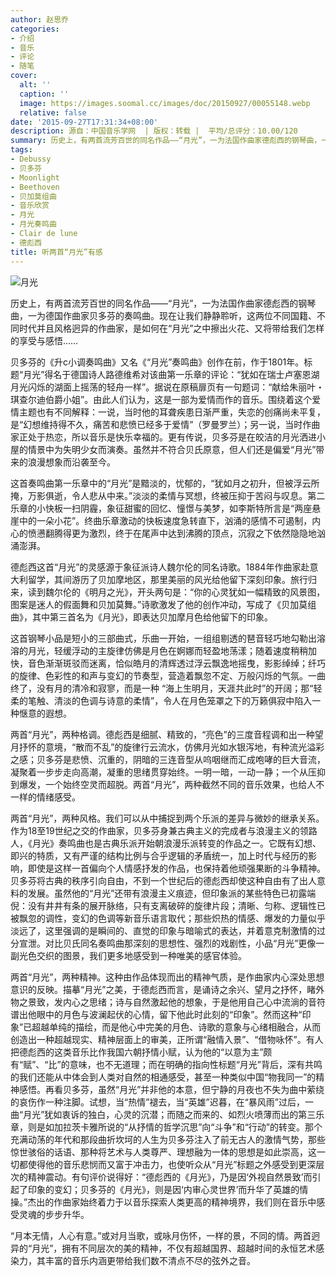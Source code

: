 ```yaml
---
author: 赵思乔
categories:
- 介绍
- 音乐
- 评论
- 随笔
cover:
  alt: ''
  caption: ''
  image: https://images.soomal.cc/images/doc/20150927/00055148.webp
  relative: false
date: '2015-09-27T17:31:34+08:00'
description: 源自：中国音乐学网  | 版权：转载 |  平均/总评分：10.00/120
summary: 历史上，有两首流芳百世的同名作品――“月光”，一为法国作曲家德彪西的钢琴曲，一为德国作曲家贝多芬的奏鸣曲。现在让我们静静聆听，这两位不同国籍、不同时代并且风格迥异的作曲家，是如何在“月光”之中擦出火花、又将带给我们怎样的享受与感悟……
tags:
- Debussy
- 贝多芬
- Moonlight
- Beethoven
- 贝加莫组曲
- 音乐欣赏
- 月光
- 月光奏鸣曲
- Clair de lune
- 德彪西
title: 听两首“月光”有感
---
```


![月光](https://images.soomal.cc/images/doc/20150927/00055148.webp)





历史上，有两首流芳百世的同名作品――“月光”，一为法国作曲家德彪西的钢琴曲，一为德国作曲家贝多芬的奏鸣曲。现在让我们静静聆听，这两位不同国籍、不同时代并且风格迥异的作曲家，是如何在“月光”之中擦出火花、又将带给我们怎样的享受与感悟……

贝多芬的《升c小调奏鸣曲》又名《“月光”奏鸣曲》创作在前，作于1801年。标题“月光”得名于德国诗人路德维希对该曲第一乐章的评论：“犹如在瑞士卢塞恩湖月光闪烁的湖面上摇荡的轻舟一样”。据说在原稿扉页有一句题词：“献给朱丽叶・琪查尔迪伯爵小姐”。由此人们认为，这是一部为爱情而作的音乐。围绕着这个爱情主题也有不同解释：一说，当时他的耳聋疾患日渐严重，失恋的创痛尚未平复，是“幻想维持得不久，痛苦和悲愤已经多于爱情”（罗曼罗兰）；另一说，当时作曲家正处于热恋，所以音乐是快乐幸福的。更有传说，贝多芬是在皎洁的月光洒进小屋的情景中为失明少女而演奏。虽然并不符合贝氏原意，但人们还是偏爱“月光”带来的浪漫想象而沿袭至今。







这首奏鸣曲第一乐章中的“月光”是黯淡的，忧郁的，“犹如月之初升，但被浮云所掩，万影俱逝，令人悲从中来。”淡淡的柔情与冥想，终被压抑于苦闷与叹息。第二乐章的小快板一扫阴霾，象征甜蜜的回忆、憧憬与美梦，如李斯特所言是“两座悬崖中的一朵小花”。终曲乐章激动的快板速度急转直下，汹涌的感情不可遏制，内心的愤懑翻腾得更为激烈，终于在尾声中达到沸腾的顶点，沉寂之下依然隐隐地汹涌澎湃。

德彪西这首“月光”的灵感源于象征派诗人魏尔伦的同名诗歌。1884年作曲家赴意大利留学，其间游历了贝加摩地区，那里美丽的风光给他留下深刻印象。旅行归来，读到魏尔伦的《明月之光》，开头两句是：“你的心灵犹如一幅精致的风景图，图案是迷人的假面舞和贝加莫舞。”诗歌激发了他的创作冲动，写成了《贝加莫组曲》，其中第三首名为《月光》，即表达贝加摩月色给他留下的印象。

这首钢琴小品是短小的三部曲式，乐曲一开始，一组组剔透的琶音轻巧地勾勒出溶溶的月光，轻缓浮动的主旋律仿佛是月色在婀娜而轻盈地荡漾；随着速度稍稍加快，音色渐渐斑驳而迷离，恰似皓月的清辉透过浮云飘逸地摇曳，影影绰绰；纤巧的旋律、色彩性的和声与变幻的节奏型，营造着飘忽不定、万般闪烁的气氛。一曲终了，没有月的清冷和寂寥，而是一种 “海上生明月，天涯共此时”的开阔；那“轻柔的笔触、清淡的色调与诗意的柔情”，令人在月色笼罩之下的万籁俱寂中陷入一种惬意的遐想。



两首“月光”，两种格调。德彪西是细腻、精致的，“亮色”的三度音程调和出一种望月抒怀的意境，“散而不乱”的旋律行云流水，仿佛月光如水银泻地，有种流光溢彩之感；贝多芬是悲愤、沉重的，阴暗的三连音型从呜咽继而汇成咆哮的巨大音流，凝聚着一步步走向高潮，凝重的思绪贯穿始终。一明一暗，一动一静；一个从压抑到爆发，一个始终空灵而超脱。两首“月光”，两种截然不同的音乐效果，也给人不一样的情绪感受。

两首“月光”，两种风格。我们可以从中捕捉到两个乐派的差异与微妙的继承关系。作为18至19世纪之交的作曲家，贝多芬身兼古典主义的完成者与浪漫主义的领路人，《月光》奏鸣曲也是古典乐派开始朝浪漫乐派转变的作品之一。它既有幻想、即兴的特质，又有严谨的结构比例与合乎逻辑的矛盾统一，加上时代与经历的影响，即使是这样一首偏向个人情感抒发的作品，也保持着他顽强果断的斗争精神。贝多芬将古典的秩序引向自由，不到一个世纪后的德彪西却使这种自由有了出人意料的发展。虽然他的“月光”还带有浪漫主义痕迹，但印象派的某些特色已初露端倪：没有井井有条的展开脉络，只有支离破碎的旋律片段；清晰、匀称、逻辑性已被飘忽的调性，变幻的色调等新音乐语言取代；那些炽热的情感、爆发的力量似乎淡远了，这里强调的是瞬间的、直觉的印象与暗喻式的表达，并着意克制激情的过分宣泄。对比贝氏同名奏鸣曲那深刻的思想性、强烈的戏剧性，小品“月光”更像一副光色交织的图景，我们更多地感受到一种唯美的感官体验。　

两首“月光”，两种精神。这种由作品体现而出的精神气质，是作曲家内心深处思想意识的反映。描摹“月光”之美，于德彪西而言，是诵诗之余兴、望月之抒怀，睹外物之景致，发内心之思绪；诗与自然激起他的想象，于是他用自己心中流淌的音符谱出他眼中的月色与波澜起伏的心情，留下他此时此刻的“印象”。然而这种“印象”已超越单纯的描绘，而是他心中完美的月色、诗歌的意象与心绪相融合，从而创造出一种超越现实、精神层面上的审美，正所谓“融情入景”、“借物咏怀”。有人把德彪西的这类音乐比作我国六朝抒情小赋，认为他的“以意为主”颇有“赋”、“比”的意味，也不无道理；而在明确的指向性标题“月光”背后，深有共鸣的我们还能从中体会到人类对自然的相通感受，甚至一种类似中国“物我同一”的精神感悟。再看贝多芬，虽然“月光”并非他的本意，但宁静的月夜也不失为曲中萦绕的哀伤作一种注脚。试想，当“热情”褪去，当“英雄”迟暮，在“暴风雨”过后，一曲“月光”犹如衷诉的独白，心灵的沉潜；而随之而来的、如烈火喷薄而出的第三乐章，则是如加拉茨卡雅所说的“从抒情的哲学沉思”向“斗争”和“行动”的转变。那个充满动荡的年代和那段曲折坎坷的人生为贝多芬注入了前无古人的激情气势，那些惊世骇俗的话语、那种将艺术与人类尊严、理想融为一体的思想是如此崇高，这一切都使得他的音乐悲悯而又富于冲击力，也使听众从“月光”标题之外感受到更深层次的精神震动。有句评价说得好：“德彪西的《月光》，乃是因‘外视自然景致’而引起了印象的变幻；贝多芬的《月光》，则是因‘内审心灵世界’而升华了英雄的情操。”杰出的作曲家始终着力于以音乐探索人类更高的精神境界，我们则在音乐中感受灵魂的步步升华。

“月本无情，人心有意。”或对月当歌，或咏月伤怀，一样的景，不同的情。两首迥异的“月光”，拥有不同层次的美的精神，不仅有超越国界、超越时间的永恒艺术感染力，其丰富的音乐内涵更带给我们数不清点不尽的弦外之音。